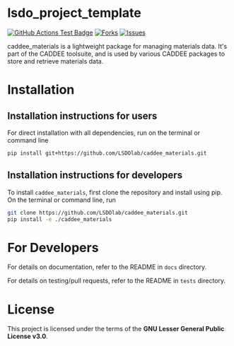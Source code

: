 # lsdo_project_template

<!---
[![Python](https://img.shields.io/pypi/pyversions/lsdo_project_template)](https://img.shields.io/pypi/pyversions/lsdo_project_template)
[![Pypi](https://img.shields.io/pypi/v/lsdo_project_template)](https://pypi.org/project/lsdo_project_template/)
[![Coveralls Badge][13]][14]
[![PyPI version][10]][11]
[![PyPI Monthly Downloads][12]][11]
-->

[![GitHub Actions Test Badge](https://github.com/LSDOlab/lsdo_project_template/actions/workflows/actions.yml/badge.svg)](https://github.com/lsdo_project_template/lsdo_project_template/actions)
[![Forks](https://img.shields.io/github/forks/LSDOlab/lsdo_project_template.svg)](https://github.com/LSDOlab/lsdo_project_template/network)
[![Issues](https://img.shields.io/github/issues/LSDOlab/lsdo_project_template.svg)](https://github.com/LSDOlab/lsdo_project_template/issues)


caddee_materials is a lightweight package for managing materials data. It's part of the CADDEE toolsuite, and is used by various CADDEE packages to store and retrieve materials data.

# Installation

## Installation instructions for users
For direct installation with all dependencies, run on the terminal or command line
```sh
pip install git+https://github.com/LSDOlab/caddee_materials.git
```

<!-- **Enabled by**: `packages=find_packages()` in the `setup.py` file. -->

## Installation instructions for developers
To install `caddee_materials`, first clone the repository and install using pip.
On the terminal or command line, run
```sh
git clone https://github.com/LSDOlab/caddee_materials.git
pip install -e ./caddee_materials
```

# For Developers
For details on documentation, refer to the README in `docs` directory.

For details on testing/pull requests, refer to the README in `tests` directory.

# License
This project is licensed under the terms of the **GNU Lesser General Public License v3.0**.
